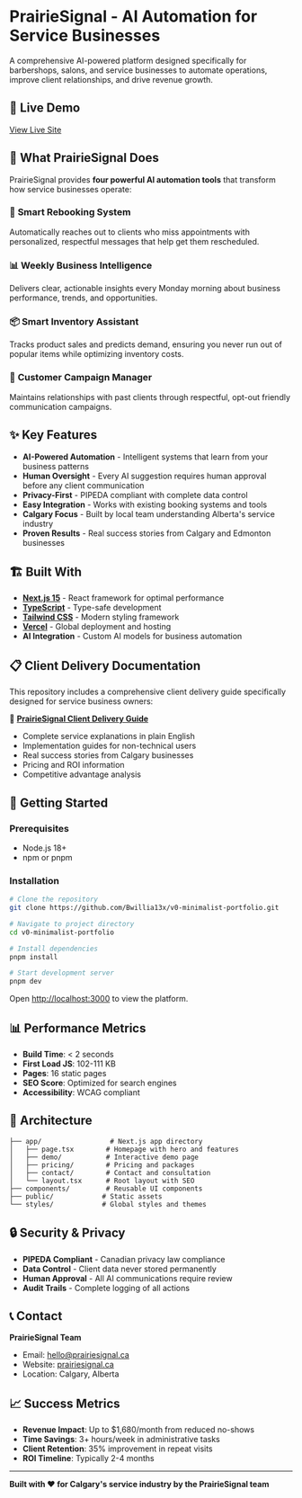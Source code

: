 # PrairieSignal - AI Automation for Service Businesses

A comprehensive AI-powered platform designed specifically for barbershops, salons, and service businesses to automate operations, improve client relationships, and drive revenue growth.

## 🚀 **Live Demo**
[View Live Site](https://v0-minimalist-portfolio-pbbxmx7qa-echoexes-projects.vercel.app)

## 🎯 **What PrairieSignal Does**

PrairieSignal provides **four powerful AI automation tools** that transform how service businesses operate:

### 🤖 **Smart Rebooking System**
Automatically reaches out to clients who miss appointments with personalized, respectful messages that help get them rescheduled.

### 📊 **Weekly Business Intelligence**
Delivers clear, actionable insights every Monday morning about business performance, trends, and opportunities.

### 📦 **Smart Inventory Assistant**
Tracks product sales and predicts demand, ensuring you never run out of popular items while optimizing inventory costs.

### 💬 **Customer Campaign Manager**
Maintains relationships with past clients through respectful, opt-out friendly communication campaigns.

## ✨ **Key Features**

- **AI-Powered Automation** - Intelligent systems that learn from your business patterns
- **Human Oversight** - Every AI suggestion requires human approval before any client communication
- **Privacy-First** - PIPEDA compliant with complete data control
- **Easy Integration** - Works with existing booking systems and tools
- **Calgary Focus** - Built by local team understanding Alberta's service industry
- **Proven Results** - Real success stories from Calgary and Edmonton businesses

## 🏗️ **Built With**

- **[Next.js 15](https://nextjs.org/)** - React framework for optimal performance
- **[TypeScript](https://www.typescriptlang.org/)** - Type-safe development
- **[Tailwind CSS](https://tailwindcss.com/)** - Modern styling framework
- **[Vercel](https://vercel.com/)** - Global deployment and hosting
- **AI Integration** - Custom AI models for business automation

## 📋 **Client Delivery Documentation**

This repository includes a comprehensive client delivery guide specifically designed for service business owners:

📄 **[PrairieSignal Client Delivery Guide](./PrairieSignal_Client_Delivery_Guide.md)**
- Complete service explanations in plain English
- Implementation guides for non-technical users
- Real success stories from Calgary businesses
- Pricing and ROI information
- Competitive advantage analysis

## 🚀 **Getting Started**

### Prerequisites
- Node.js 18+
- npm or pnpm

### Installation

```bash
# Clone the repository
git clone https://github.com/Bwillia13x/v0-minimalist-portfolio.git

# Navigate to project directory
cd v0-minimalist-portfolio

# Install dependencies
pnpm install

# Start development server
pnpm dev
```

Open [http://localhost:3000](http://localhost:3000) to view the platform.

## 📊 **Performance Metrics**

- **Build Time**: < 2 seconds
- **First Load JS**: 102-111 KB
- **Pages**: 16 static pages
- **SEO Score**: Optimized for search engines
- **Accessibility**: WCAG compliant

## 🎨 **Architecture**

```
├── app/                 # Next.js app directory
│   ├── page.tsx        # Homepage with hero and features
│   ├── demo/           # Interactive demo page
│   ├── pricing/        # Pricing and packages
│   ├── contact/        # Contact and consultation
│   └── layout.tsx      # Root layout with SEO
├── components/         # Reusable UI components
├── public/            # Static assets
└── styles/            # Global styles and themes
```

## 🔒 **Security & Privacy**

- **PIPEDA Compliant** - Canadian privacy law compliance
- **Data Control** - Client data never stored permanently
- **Human Approval** - All AI communications require review
- **Audit Trails** - Complete logging of all actions

## 📞 **Contact**

**PrairieSignal Team**
- Email: hello@prairiesignal.ca
- Website: [prairiesignal.ca](https://prairiesignal.ca)
- Location: Calgary, Alberta

## 📈 **Success Metrics**

- **Revenue Impact**: Up to $1,680/month from reduced no-shows
- **Time Savings**: 3+ hours/week in administrative tasks
- **Client Retention**: 35% improvement in repeat visits
- **ROI Timeline**: Typically 2-4 months

---

**Built with ❤️ for Calgary's service industry by the PrairieSignal team**
